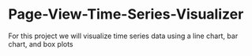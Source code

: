 # Page-View-Time-Series-Visualizer
For this project we will visualize time series data using a line chart, bar chart, and box plots
